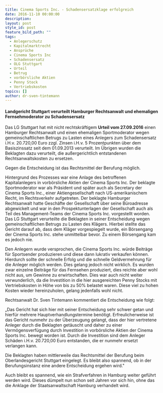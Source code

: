 ```yaml
---
title: Cinema Sports Inc. - Schadensersatzklage erfolgreich
date: 2016-11-10 00:00:00
description:
layout: post
style_id: post
feature_bild_path: ""
tags:
  - Anlegerschutz
  - Kapitalmarktrecht
  - Ansprüche
  - Cinema Sports Inc
  - Schadensersatz
  - OLG Stuttgart
  - Urteil
  - Betrug
  - vorbörsliche Aktien
  - Penny Stock
  - Vertriebskosten
topics: []
author: dr-sven-tintemann
---
```



#### **Landgericht Stuttgart verurteilt Hamburger Rechtsanwalt und ehemaligen Fernsehmoderator zu Schadensersatz**

Das LG Stuttgart hat mit nicht rechtskräftigem **Urteil vom 27.09.2016** einen Hamburger Rechtsanwalt und einen ehemaligen Sportmoderator wegen gemeinschaftlichen Betrugs zu Lasten eines Anlegers zum Schadensersatz i.H.v. 20.720,00 Euro zzgl. Zinsen i.H.v. 5 Prozentpunkten über dem Basiszinssatz seit dem 01.09.2013 verurteilt. Im Übrigen wurden die Beklagten dazu verurteilt, die außergerichtlich entstandenen Rechtsanwaltskosten zu ersetzen.

Gegen die Entscheidung ist das Rechtsmittel der Berufung möglich.

Hintergrund des Prozesses war eine Anlage des betroffenen Kapitalanlegers in vorbörsliche Aktien der Cinema Sports Inc. Der beklagte Sportmoderator war als Präsident und später auch als Secretary der Cinema Sports Inc., einer Aktiengesellschaft nach US-amerikanischem Recht, im Rechtsverkehr aufgetreten. Der beklagte Hamburger Rechtsanwalt hatte Geschäfte der Gesellschaft über seine Büroadresse abgewickelt und war in den Prospektunterlagen der Gesellschaft auch als Teil des Management-Teams der Cinema Sports Inc. vorgestellt worden. Das LG Stuttgart verurteilte die Beklagten in seiner Entscheidung wegen gemeinschaftlichen Betrugs zu Lasten des Klägers. Hierbei stellte das Gericht darauf ab, dass dem Kläger vorgespiegelt wurde, ein Börsengang der Cinema Sports Inc. stehe unmittelbar bevor. Zu einem Börsengang kam es jedoch nie.

Den Anlegern wurde versprochen, die Cinema Sports Inc. würde Beiträge für Sportsender produzieren und diese dann lukrativ verkaufen können. Hierdurch sollte der schnelle Erfolg und die schnelle Geldvermehrung für die Anleger möglich werden. Dies gelang jedoch nicht wirklich. Es wurden zwar einzelne Beiträge für das Fernsehen produziert, dies reichte aber wohl nicht aus, um Gewinne zu erwirtschaften. Dies war auch nicht weiter verwunderlich, da die Investition in die hier ausgereichten Penny Stocks mit Vertriebskosten in Höhe von bis zu 50% belastet waren. Diese viel zu hohen Kosten wieder hereinzuholen, gelang jedenfalls wohl nicht.

Rechtsanwalt Dr. Sven Tintemann kommentiert die Entscheidung wie folgt:

„Das Gericht hat sich hier mit seiner Entscheidung sehr schwer getan und hierfür mehrere Hauptverhandlungstermine benötigt. Erfreulicherweise ist das Gericht nunmehr zu der Überzeugung gelangt, dass der hier vertretene Anleger durch die Beklagten getäuscht und daher zu einer Vermögensverfügung durch Investition in vorbörsliche Aktien der Cinema Sports Inc. bewegt worden ist. Durch die Investition sind dem Anleger Schäden i.H.v. 20.720,00 Euro entstanden, die er nunmehr ersetzt verlangen kann.

Die Beklagten haben mittlerweile das Rechtsmittel der Berufung beim Oberlandesgericht Stuttgart eingelegt. Es bleibt also spannend, ob in der Berufungsinstanz eine andere Entscheidung ergehen wird."

Auch bleibt es spannend, wie ein Strafverfahren in Hamburg weiter geführt werden wird. Dieses dümpelt nun schon seit Jahren vor sich hin, ohne das die Anklage der Staatsanwaltschaft Hamburg verhandelt wird.